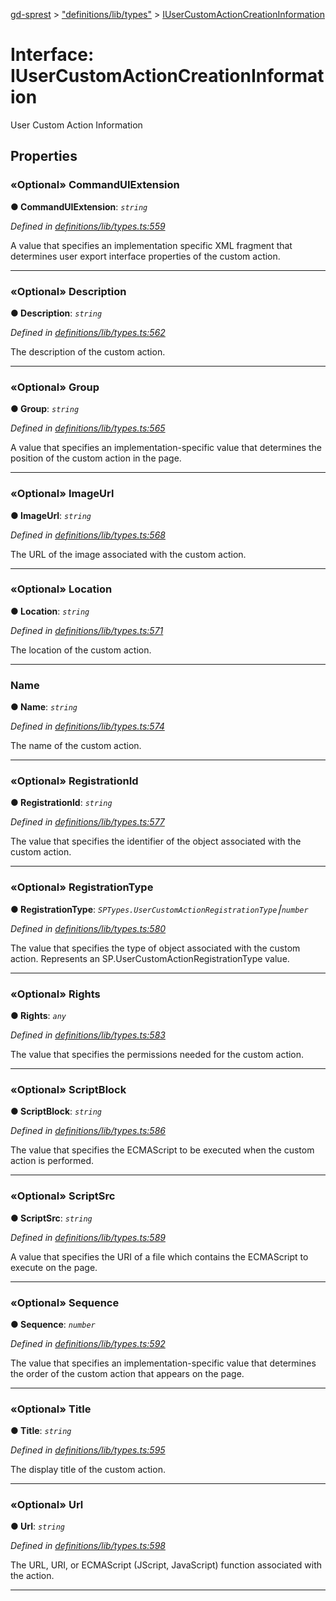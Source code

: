 [gd-sprest](../README.md) > ["definitions/lib/types"](../modules/_definitions_lib_types_.md) > [IUserCustomActionCreationInformation](../interfaces/_definitions_lib_types_.iusercustomactioncreationinformation.md)



# Interface: IUserCustomActionCreationInformation


User Custom Action Information


## Properties
<a id="commanduiextension"></a>

### «Optional» CommandUIExtension

**●  CommandUIExtension**:  *`string`* 

*Defined in [definitions/lib/types.ts:559](https://github.com/gunjandatta/sprest/blob/3de79f1/src/definitions/lib/types.ts#L559)*



A value that specifies an implementation specific XML fragment that determines user export interface properties of the custom action.




___

<a id="description"></a>

### «Optional» Description

**●  Description**:  *`string`* 

*Defined in [definitions/lib/types.ts:562](https://github.com/gunjandatta/sprest/blob/3de79f1/src/definitions/lib/types.ts#L562)*



The description of the custom action.




___

<a id="group"></a>

### «Optional» Group

**●  Group**:  *`string`* 

*Defined in [definitions/lib/types.ts:565](https://github.com/gunjandatta/sprest/blob/3de79f1/src/definitions/lib/types.ts#L565)*



A value that specifies an implementation-specific value that determines the position of the custom action in the page.




___

<a id="imageurl"></a>

### «Optional» ImageUrl

**●  ImageUrl**:  *`string`* 

*Defined in [definitions/lib/types.ts:568](https://github.com/gunjandatta/sprest/blob/3de79f1/src/definitions/lib/types.ts#L568)*



The URL of the image associated with the custom action.




___

<a id="location"></a>

### «Optional» Location

**●  Location**:  *`string`* 

*Defined in [definitions/lib/types.ts:571](https://github.com/gunjandatta/sprest/blob/3de79f1/src/definitions/lib/types.ts#L571)*



The location of the custom action.




___

<a id="name"></a>

###  Name

**●  Name**:  *`string`* 

*Defined in [definitions/lib/types.ts:574](https://github.com/gunjandatta/sprest/blob/3de79f1/src/definitions/lib/types.ts#L574)*



The name of the custom action.




___

<a id="registrationid"></a>

### «Optional» RegistrationId

**●  RegistrationId**:  *`string`* 

*Defined in [definitions/lib/types.ts:577](https://github.com/gunjandatta/sprest/blob/3de79f1/src/definitions/lib/types.ts#L577)*



The value that specifies the identifier of the object associated with the custom action.




___

<a id="registrationtype"></a>

### «Optional» RegistrationType

**●  RegistrationType**:  *`SPTypes.UserCustomActionRegistrationType`⎮`number`* 

*Defined in [definitions/lib/types.ts:580](https://github.com/gunjandatta/sprest/blob/3de79f1/src/definitions/lib/types.ts#L580)*



The value that specifies the type of object associated with the custom action. Represents an SP.UserCustomActionRegistrationType value.




___

<a id="rights"></a>

### «Optional» Rights

**●  Rights**:  *`any`* 

*Defined in [definitions/lib/types.ts:583](https://github.com/gunjandatta/sprest/blob/3de79f1/src/definitions/lib/types.ts#L583)*



The value that specifies the permissions needed for the custom action.




___

<a id="scriptblock"></a>

### «Optional» ScriptBlock

**●  ScriptBlock**:  *`string`* 

*Defined in [definitions/lib/types.ts:586](https://github.com/gunjandatta/sprest/blob/3de79f1/src/definitions/lib/types.ts#L586)*



The value that specifies the ECMAScript to be executed when the custom action is performed.




___

<a id="scriptsrc"></a>

### «Optional» ScriptSrc

**●  ScriptSrc**:  *`string`* 

*Defined in [definitions/lib/types.ts:589](https://github.com/gunjandatta/sprest/blob/3de79f1/src/definitions/lib/types.ts#L589)*



A value that specifies the URI of a file which contains the ECMAScript to execute on the page.




___

<a id="sequence"></a>

### «Optional» Sequence

**●  Sequence**:  *`number`* 

*Defined in [definitions/lib/types.ts:592](https://github.com/gunjandatta/sprest/blob/3de79f1/src/definitions/lib/types.ts#L592)*



The value that specifies an implementation-specific value that determines the order of the custom action that appears on the page.




___

<a id="title"></a>

### «Optional» Title

**●  Title**:  *`string`* 

*Defined in [definitions/lib/types.ts:595](https://github.com/gunjandatta/sprest/blob/3de79f1/src/definitions/lib/types.ts#L595)*



The display title of the custom action.




___

<a id="url"></a>

### «Optional» Url

**●  Url**:  *`string`* 

*Defined in [definitions/lib/types.ts:598](https://github.com/gunjandatta/sprest/blob/3de79f1/src/definitions/lib/types.ts#L598)*



The URL, URI, or ECMAScript (JScript, JavaScript) function associated with the action.




___


